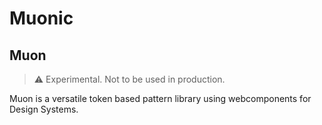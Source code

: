 # Muonic

## Muon

> ⚠️ Experimental. Not to be used in production.

Muon is a versatile token based pattern library using webcomponents for Design Systems.

